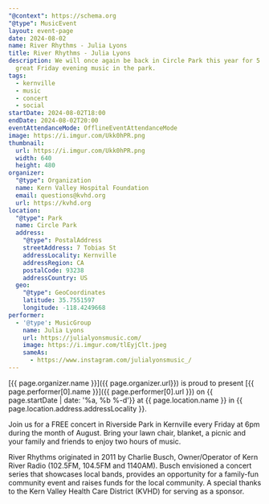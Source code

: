 ```yaml
---
"@context": https://schema.org
"@type": MusicEvent
layout: event-page
date: 2024-08-02
name: River Rhythms - Julia Lyons
title: River Rhythms - Julia Lyons
description: We will once again be back in Circle Park this year for 5 weeks of
  great Friday evening music in the park.
tags:
  - kernville
  - music
  - concert
  - social
startDate: 2024-08-02T18:00
endDate: 2024-08-02T20:00
eventAttendanceMode: OfflineEventAttendanceMode
image: https://i.imgur.com/Ukk0hPR.png
thumbnail:
  url: https://i.imgur.com/Ukk0hPR.png
  width: 640
  height: 480
organizer:
  "@type": Organization
  name: Kern Valley Hospital Foundation
  email: questions@kvhd.org
  url: https://kvhd.org
location:
  "@type": Park
  name: Circle Park
  address:
    "@type": PostalAddress
    streetAddress: 7 Tobias St
    addressLocality: Kernville
    addressRegion: CA
    postalCode: 93238
    addressCountry: US
  geo:
    "@type": GeoCoordinates
    latitude: 35.7551597
    longitude: -118.4249668
performer:
  - '@type': MusicGroup
    name: Julia Lyons
    url: https://julialyonsmusic.com/
    image: https://i.imgur.com/tlEyjClt.jpeg
    sameAs:
      - https://www.instagram.com/julialyonsmusic_/
---
```

[{{ page.organizer.name }}]({{ page.organizer.url}}) is proud to present [{{ page.performer[0].name }}]({{ page.performer[0].url }}) on {{ page.startDate | date: '%a, %b %-d'}} at {{ page.location.name }} in {{ page.location.address.addressLocality }}.

Join us for a FREE concert in Riverside Park in Kernville every Friday at 6pm during the month of August. Bring your lawn chair, blanket, a picnic and your family and friends to enjoy two hours of music. 

River Rhythms originated in 2011 by Charlie Busch, Owner/Operator of Kern River Radio (102.5FM, 104.5FM and 1140AM). Busch envisioned a concert series that showcases local bands, provides an opportunity for a family-fun community event and raises funds for the local community. A special thanks to the Kern Valley Health Care District (KVHD) for serving as a sponsor.
